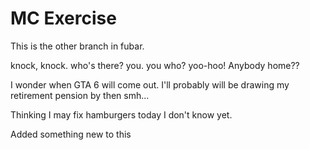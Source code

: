 # MC Exercise

This is the other branch in fubar.

knock, knock.
who's there?
you.
you who?
yoo-hoo! Anybody home??

I wonder when GTA 6 will come out. I'll probably will be drawing my retirement pension by then smh...

Thinking I may fix hamburgers today I don't know yet.

Added something new to this
